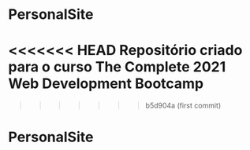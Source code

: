 # PersonalSite
<<<<<<< HEAD
Repositório criado para o curso The Complete 2021 Web Development Bootcamp
=======
>>>>>>> b5d904a (first commit)
# PersonalSite
